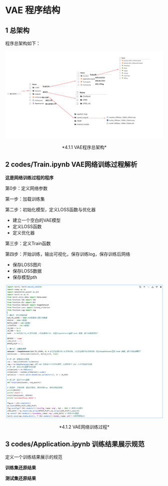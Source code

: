 # VAE 程序结构

## 1 总架构

程序总架构如下：

![VAE程序总架构](4.1.4.png)
<center>*4.1.1 VAE程序总架构*</center>

## 2 codes/Train.ipynb VAE网络训练过程解析

**这是网络训练过程的程序**

第0步：定义网络参数

第一步：加载训练集

第二步：初始化模型，定义LOSS函数与优化器

- 建立一个空白的VAE模型
- 定义LOSS函数
- 定义优化器

第三步：定义Train函数

第四步：开始训练，输出可视化，保存训练log，保存训练后网络

- 保存LOSS图片
- 保存LOSS数据
- 保存模型pth

![alt text](4.1.5.png)
<center>*4.1.2 VAE网络训练过程*</center>

## 3 codes/Application.ipynb 训练结果展示规范

定义一个训练结果展示的规范

**训练集还原结果**

**测试集还原结果**